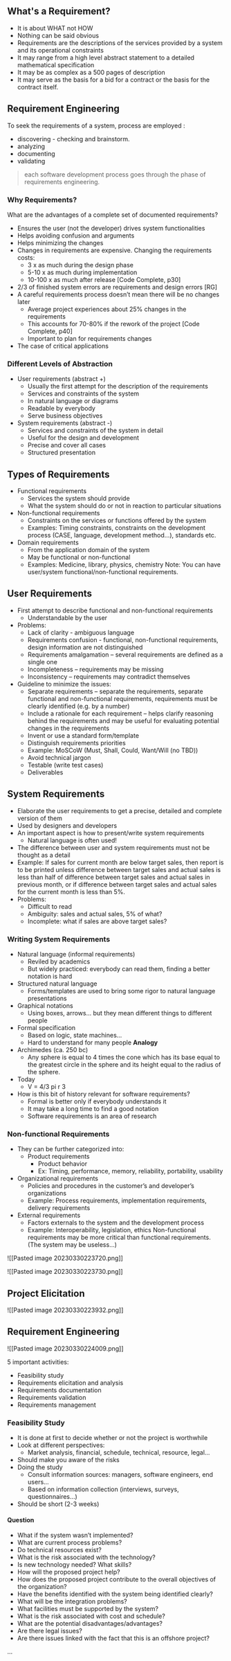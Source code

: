 ## What's a Requirement?
- It is about WHAT not HOW
- Nothing can be said obvious
- Requirements are the descriptions of the services provided by a system and its operational constraints
- It may range from a high level abstract statement to a detailed mathematical specification
- It may be as complex as a 500 pages of description
- It may serve as the basis for a bid for a contract or the basis for the contract itself.

## Requirement Engineering
To seek the requirements of a system, process are employed :
- discovering - checking and brainstorm.
- analyzing
- documenting
- validating
>each software development process goes through the phase of requirements engineering.

### Why Requirements?
What are the advantages of a complete set of documented requirements?
- Ensures the user (not the developer) drives system functionalities
- Helps avoiding confusion and arguments
- Helps minimizing the changes
- Changes in requirements are expensive. Changing the requirements costs:
	- 3 x as much during the design phase
	- 5-10 x as much during implementation
	- 10-100 x as much after release [Code Complete, p30]
- 2/3 of finished system errors are requirements and design errors [RG]
- A careful requirements process doesn’t mean there will be no changes later
	- Average project experiences about 25% changes in the requirements
	- This accounts for 70-80% if the rework of the project [Code Complete, p40]
	- Important to plan for requirements changes
- The case of critical applications

### Different Levels of Abstraction
- User requirements (abstract +)
	- Usually the first attempt for the description of the requirements
	- Services and constraints of the system
	- In natural language or diagrams
	- Readable by everybody
	- Serve business objectives
- System requirements (abstract -)
	- Services and constraints of the system in detail
	- Useful for the design and development
	- Precise and cover all cases
	- Structured presentation

## Types of Requirements
- Functional requirements
	- Services the system should provide
	- What the system should do or not in reaction to particular situations
- Non-functional requirements
	- Constraints on the services or functions offered by the system
	- Examples: Timing constraints, constraints on the development process (CASE, language, development method…), standards etc.
- Domain requirements
	- From the application domain of the system
	- May be functional or non-functional
	- Examples: Medicine, library, physics, chemistry
Note: You can have user/system functional/non-functional requirements.

## User Requirements
- First attempt to describe functional and non-functional requirements
	- Understandable by the user
- Problems:
	- Lack of clarity - ambiguous language
	- Requirements confusion - functional, non-functional requirements, design information are not distinguished
	- Requirements amalgamation – several requirements are defined as a single one
	- Incompleteness – requirements may be missing
	- Inconsistency – requirements may contradict themselves
- Guideline to minimize the issues:
	- Separate requirements – separate the requirements, separate functional and non-functional requirements, requirements must be clearly identified (e.g. by a number)
	- Include a rationale for each requirement – helps clarify reasoning behind the requirements and may be useful for evaluating potential changes in the requirements
	- Invent or use a standard form/template
	- Distinguish requirements priorities
	- Example: MoSCoW (Must, Shall, Could, Want/Will (no TBD))
	- Avoid technical jargon
	- Testable (write test cases)
	- Deliverables

## System Requirements
- Elaborate the user requirements to get a precise, detailed and complete version of them
- Used by designers and developers
- An important aspect is how to present/write system requirements
	- Natural language is often used!
- The difference between user and system requirements must not be thought as a detail
- Example: If sales for current month are below target sales, then report is to be printed unless difference between target sales and actual sales is less than half of difference between target sales and actual sales in previous month, or if difference between target sales and actual sales for the current month is less than 5%.
- Problems:
	- Difficult to read
	- Ambiguity: sales and actual sales, 5% of what?
	- Incomplete: what if sales are above target sales?
### Writing System Requirements
- Natural language (informal requirements)
	- Reviled by academics
	- But widely practiced: everybody can read them, finding a better notation is hard
- Structured natural language
	- Forms/templates are used to bring some rigor to natural language presentations
- Graphical notations
	- Using boxes, arrows… but they mean different things to different people
- Formal specification
	- Based on logic, state machines…
	- Hard to understand for many people
**Analogy**
- Archimedes (ca. 250 bc)
	- Any sphere is equal to 4 times the cone which has its base equal to the greatest circle in the sphere and its height equal to the radius of the sphere.
- Today
	- V = 4/3 pi r 3
- How is this bit of history relevant for software requirements?
	- Formal is better only if everybody understands it
	- It may take a long time to find a good notation
	- Software requirements is an area of research

### Non-functional Requirements
- They can be further categorized into:
	- Product requirements
		- Product behavior
		- Ex: Timing, performance, memory, reliability, portability, usability
- Organizational requirements
	- Policies and procedures in the customer’s and developer’s organizations
	- Example: Process requirements, implementation requirements, delivery requirements
- External requirements
	- Factors externals to the system and the development process
	- Example: Interoperability, legislation, ethics
Non-functional requirements may be more critical than functional requirements. (The system may be useless…)

![[Pasted image 20230330223720.png]]

![[Pasted image 20230330223730.png]]

## Project Elicitation
![[Pasted image 20230330223932.png]]

## Requirement Engineering
![[Pasted image 20230330224009.png]]

5 important activities:
- Feasibility study
- Requirements elicitation and analysis
- Requirements documentation
- Requirements validation
- Requirements management

### Feasibility Study
- It is done at first to decide whether or not the project is worthwhile
- Look at different perspectives:
	- Market analysis, financial, schedule, technical, resource, legal…
- Should make you aware of the risks
- Doing the study
	- Consult information sources: managers, software engineers, end users…
	- Based on information collection (interviews, surveys, questionnaires…)
- Should be short (2-3 weeks)
#### Question
- What if the system wasn’t implemented?
- What are current process problems?
- Do technical resources exist?
- What is the risk associated with the technology?
- Is new technology needed? What skills?
- How will the proposed project help?
- How does the proposed project contribute to the overall objectives of the organization?
- Have the benefits identified with the system being identified clearly?
- What will be the integration problems?
- What facilities must be supported by the system?
- What is the risk associated with cost and schedule?
- What are the potential disadvantages/advantages?
- Are there legal issues?
- Are there issues linked with the fact that this is an offshore project?

…